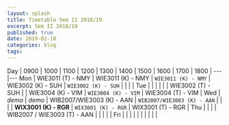 ```yaml
---
layout: splash
title: Timetable Sem II 2018/19
excerpt: Sem II 2018/19
published: true
date: 2019-02-10
categories: blog
tags: 
---
```


Day | 0900 | 1000 | 1100 | 1200 | 1300 | 1400 | 1500 | 1600 | 1700 | 1800 |
---|---
Mon |  WIE3011 (T) - NMY | WIE3011 (K) - NMY | `WIE3011 (K) - NMY` | WIE3002 (K) - SUH | `WIE3002 (K) - SUH` |  |  |  |
Tue |   |  |  |  |  | WIE3002 (T) - SUH |  | WIE3004 (K) - VIM | `WIE3004 (K) - VIM` | WIE3004 (T) - VIM |
Wed | *demo* | *demo* | WIB2007/WIE3003 (K) - AAN | `WIB2007/WIE3003 (K) - AAN` |  |  |  | **WIX3001 (K) - RGR** | `WIX3001 (K) - RGR` | WIX3001 (T) - RGR |
Thu |   |  |  | WIB2007 / WIE3003 (T) - AAN |  |  |  |  |
Fri |  |  |  |  |  |  |  |  |  |